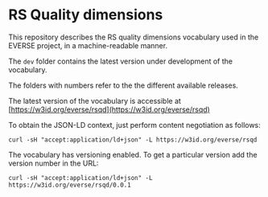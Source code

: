 # RS Quality dimensions

This repository describes the RS quality dimensions vocabulary used in the EVERSE project, in a machine-readable manner.

The `dev` folder contains the latest version under development of the vocabulary.

The folders with numbers refer to the the different available releases.

The latest version of the vocabulary is accessible at [https://w3id.org/everse/rsqd](https://w3id.org/everse/rsqd)

To obtain the JSON-LD context, just perform content negotiation as follows:

```
curl -sH "accept:application/ld+json" -L https://w3id.org/everse/rsqd
```

The vocabulary has versioning enabled. To get a particular version add the version number in the URL:

```
curl -sH "accept:application/ld+json" -L https://w3id.org/everse/rsqd/0.0.1
```